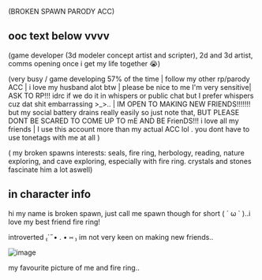 (BROKEN SPAWN PARODY ACC)


## ooc text below vvvv

(game developer (3d modeler concept artist and scripter), 2d and 3d artist, comms opening once i get my life together 😭)

(very busy / game developing 57% of the time  | follow my other rp/parody ACC | i love my husband alot btw | please be nice to me I'm very sensitive| ASK TO RP!!! idrc if we do it in whispers or public chat but I prefer whispers cuz dat shit embarrassing >_>.. | IM OPEN TO MAKING NEW FRIENDS!!!!!!! but my social battery drains really easily so just note that, BUT PLEASE DONT BE SCARED TO COME UP TO mE AND BE FrienDS!!! i love all my friends | I use this account more than my actual ACC lol . you dont have to use tonetags with me at all )

( my broken spawns interests: seals, fire ring, herbology, reading, nature exploring, and cave exploring, especially with fire ring. crystals and stones fascinate him a lot aswell)

## in character info

hi my name is broken spawn, just call me spawn though for short ( ´ ω ` )..i love my best friend fire ring!

introverted  ₍´˶• . • ⑅ ₎  im not very keen on making new friends..

![image](https://github.com/user-attachments/assets/bbb74896-e587-4956-927a-ab4dfaa5fa7e)

my favourite picture of me and fire ring..



